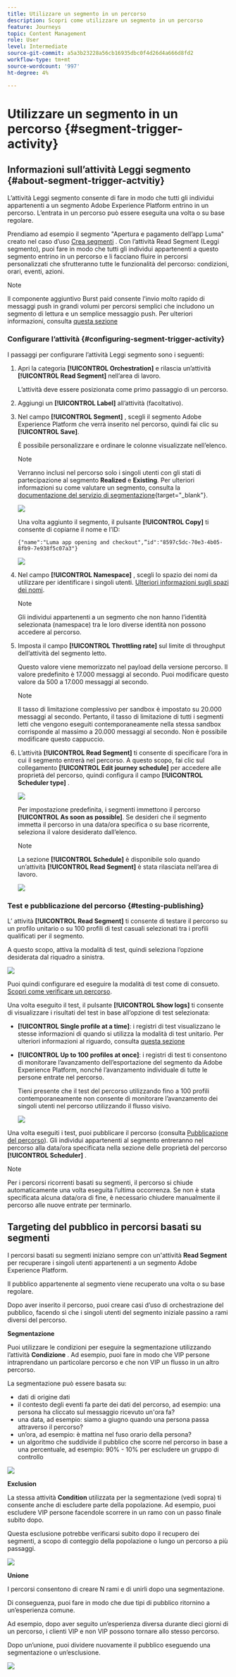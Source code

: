 ```yaml
---
title: Utilizzare un segmento in un percorso
description: Scopri come utilizzare un segmento in un percorso
feature: Journeys
topic: Content Management
role: User
level: Intermediate
source-git-commit: a5a3b23228a56cb16935dbc0f4d26d4a666d8fd2
workflow-type: tm+mt
source-wordcount: '997'
ht-degree: 4%

---
```


# Utilizzare un segmento in un percorso {#segment-trigger-activity}

## Informazioni sull’attività Leggi segmento {#about-segment-trigger-actvitiy}

L’attività Leggi segmento consente di fare in modo che tutti gli individui appartenenti a un segmento Adobe Experience Platform entrino in un percorso. L’entrata in un percorso può essere eseguita una volta o su base regolare.

Prendiamo ad esempio il segmento &quot;Apertura e pagamento dell’app Luma&quot; creato nel caso d’uso [Crea segmenti](../segment/about-segments.md) . Con l’attività Read Segment (Leggi segmento), puoi fare in modo che tutti gli individui appartenenti a questo segmento entrino in un percorso e li facciano fluire in percorsi personalizzati che sfrutteranno tutte le funzionalità del percorso: condizioni, orari, eventi, azioni.

>[!NOTE]
>
>Il componente aggiuntivo Burst paid consente l’invio molto rapido di messaggi push in grandi volumi per percorsi semplici che includono un segmento di lettura e un semplice messaggio push. Per ulteriori informazioni, consulta [questa sezione](../building-journeys/journey-gs.md#burst)

### Configurare l’attività {#configuring-segment-trigger-activity}

I passaggi per configurare l’attività Leggi segmento sono i seguenti:

1. Apri la categoria **[!UICONTROL Orchestration]** e rilascia un’attività **[!UICONTROL Read Segment]** nell’area di lavoro.

   L’attività deve essere posizionata come primo passaggio di un percorso.

1. Aggiungi un **[!UICONTROL Label]** all’attività (facoltativo).

1. Nel campo **[!UICONTROL Segment]** , scegli il segmento Adobe Experience Platform che verrà inserito nel percorso, quindi fai clic su **[!UICONTROL Save]**.

   È possibile personalizzare e ordinare le colonne visualizzate nell’elenco.

   >[!NOTE]
   >
   >Verranno inclusi nel percorso solo i singoli utenti con gli stati di partecipazione al segmento **Realized** e **Existing**. Per ulteriori informazioni su come valutare un segmento, consulta la [documentazione del servizio di segmentazione](https://experienceleague.adobe.com/docs/experience-platform/segmentation/tutorials/evaluate-a-segment.html#interpret-segment-results){target=&quot;_blank&quot;}.

   ![](../assets/read-segment-selection.png)

   Una volta aggiunto il segmento, il pulsante **[!UICONTROL Copy]** ti consente di copiarne il nome e l’ID:

   `{"name":"Luma app opening and checkout",”id":"8597c5dc-70e3-4b05-8fb9-7e938f5c07a3"}`

   ![](../assets/read-segment-copy.png)

1. Nel campo **[!UICONTROL Namespace]** , scegli lo spazio dei nomi da utilizzare per identificare i singoli utenti. [Ulteriori informazioni sugli spazi dei nomi](../event/about-creating.md#select-the-namespace).

   >[!NOTE]
   >
   >Gli individui appartenenti a un segmento che non hanno l’identità selezionata (namespace) tra le loro diverse identità non possono accedere al percorso.

1. Imposta il campo **[!UICONTROL Throttling rate]** sul limite di throughput dell’attività del segmento letto.

   Questo valore viene memorizzato nel payload della versione percorso. Il valore predefinito è 17.000 messaggi al secondo. Puoi modificare questo valore da 500 a 17.000 messaggi al secondo.

   >[!NOTE]
   >
   >Il tasso di limitazione complessivo per sandbox è impostato su 20.000 messaggi al secondo. Pertanto, il tasso di limitazione di tutti i segmenti letti che vengono eseguiti contemporaneamente nella stessa sandbox corrisponde al massimo a 20.000 messaggi al secondo. Non è possibile modificare questo cappuccio.

1. L’attività **[!UICONTROL Read Segment]** ti consente di specificare l’ora in cui il segmento entrerà nel percorso. A questo scopo, fai clic sul collegamento **[!UICONTROL Edit journey schedule]** per accedere alle proprietà del percorso, quindi configura il campo **[!UICONTROL Scheduler type]** .

   ![](../assets/read-segment-schedule.png)

   Per impostazione predefinita, i segmenti immettono il percorso **[!UICONTROL As soon as possible]**. Se desideri che il segmento immetta il percorso in una data/ora specifica o su base ricorrente, seleziona il valore desiderato dall’elenco.

   >[!NOTE]
   >
   >La sezione **[!UICONTROL Schedule]** è disponibile solo quando un’attività **[!UICONTROL Read Segment]** è stata rilasciata nell’area di lavoro.

   ![](../assets/read-segment-schedule-list.png)

### Test e pubblicazione del percorso {#testing-publishing}

L’ attività **[!UICONTROL Read Segment]** ti consente di testare il percorso su un profilo unitario o su 100 profili di test casuali selezionati tra i profili qualificati per il segmento.

A questo scopo, attiva la modalità di test, quindi seleziona l’opzione desiderata dal riquadro a sinistra.

![](../assets/read-segment-test-mode.png)

Puoi quindi configurare ed eseguire la modalità di test come di consueto. [Scopri come verificare un percorso](testing-the-journey.md).

Una volta eseguito il test, il pulsante **[!UICONTROL Show logs]** ti consente di visualizzare i risultati del test in base all’opzione di test selezionata:

* **[!UICONTROL Single profile at a time]**: i registri di test visualizzano le stesse informazioni di quando si utilizza la modalità di test unitario. Per ulteriori informazioni al riguardo, consulta [questa sezione](testing-the-journey.md#viewing_logs)

* **[!UICONTROL Up to 100 profiles at once]**: i registri di test ti consentono di monitorare l’avanzamento dell’esportazione del segmento da Adobe Experience Platform, nonché l’avanzamento individuale di tutte le persone entrate nel percorso.

   Tieni presente che il test del percorso utilizzando fino a 100 profili contemporaneamente non consente di monitorare l’avanzamento dei singoli utenti nel percorso utilizzando il flusso visivo.

   ![](../assets/read-segment-log.png)

Una volta eseguiti i test, puoi pubblicare il percorso (consulta [Pubblicazione del percorso](publishing-the-journey.md)). Gli individui appartenenti al segmento entreranno nel percorso alla data/ora specificata nella sezione delle proprietà del percorso **[!UICONTROL Scheduler]** .

>[!NOTE]
>
>Per i percorsi ricorrenti basati su segmenti, il percorso si chiude automaticamente una volta eseguita l’ultima occorrenza. Se non è stata specificata alcuna data/ora di fine, è necessario chiudere manualmente il percorso alle nuove entrate per terminarlo.


## Targeting del pubblico in percorsi basati su segmenti

I percorsi basati su segmenti iniziano sempre con un&#39;attività **Read Segment** per recuperare i singoli utenti appartenenti a un segmento Adobe Experience Platform.

Il pubblico appartenente al segmento viene recuperato una volta o su base regolare.

Dopo aver inserito il percorso, puoi creare casi d’uso di orchestrazione del pubblico, facendo sì che i singoli utenti del segmento iniziale passino a rami diversi del percorso.

**Segmentazione**

Puoi utilizzare le condizioni per eseguire la segmentazione utilizzando l’attività **Condizione** . Ad esempio, puoi fare in modo che VIP persone intraprendano un particolare percorso e che non VIP un flusso in un altro percorso.

La segmentazione può essere basata su:

* dati di origine dati
* il contesto degli eventi fa parte dei dati del percorso, ad esempio: una persona ha cliccato sul messaggio ricevuto un&#39;ora fa?
* una data, ad esempio: siamo a giugno quando una persona passa attraverso il percorso?
* un’ora, ad esempio: è mattina nel fuso orario della persona?
* un algoritmo che suddivide il pubblico che scorre nel percorso in base a una percentuale, ad esempio: 90% - 10% per escludere un gruppo di controllo

![](../assets/read-segment-audience1.png)

**Exclusion**

La stessa attività **Condition** utilizzata per la segmentazione (vedi sopra) ti consente anche di escludere parte della popolazione. Ad esempio, puoi escludere VIP persone facendole scorrere in un ramo con un passo finale subito dopo.

Questa esclusione potrebbe verificarsi subito dopo il recupero dei segmenti, a scopo di conteggio della popolazione o lungo un percorso a più passaggi.

![](../assets/read-segment-audience2.png)

**Unione**

I percorsi consentono di creare N rami e di unirli dopo una segmentazione.

Di conseguenza, puoi fare in modo che due tipi di pubblico ritornino a un’esperienza comune.

Ad esempio, dopo aver seguito un’esperienza diversa durante dieci giorni di un percorso, i clienti VIP e non VIP possono tornare allo stesso percorso.

Dopo un’unione, puoi dividere nuovamente il pubblico eseguendo una segmentazione o un’esclusione.

![](../assets/read-segment-audience3.png)
